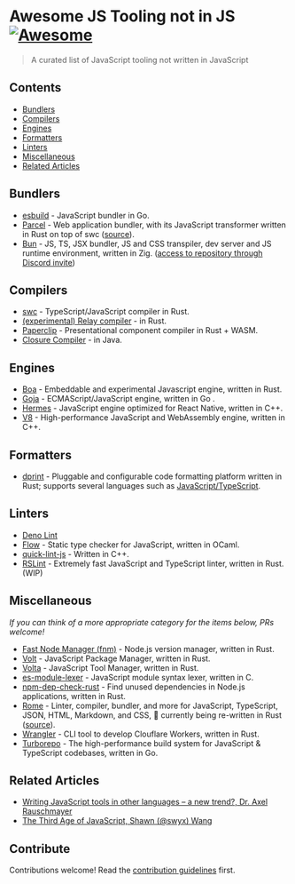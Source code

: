 # Awesome JS Tooling not in JS [![Awesome](https://awesome.re/badge.svg)](https://awesome.re)

> A curated list of JavaScript tooling not written in JavaScript


## Contents

- [Bundlers](#bundlers)
- [Compilers](#compilers)
- [Engines](#engines)
- [Formatters](#formatters)
- [Linters](#linters)
- [Miscellaneous](#miscellaneous)
- [Related Articles](#related-articles)

## Bundlers

- [esbuild](https://esbuild.github.io/getting-started/) - JavaScript bundler in Go.
- [Parcel](https://parceljs.org) - Web application bundler, with its JavaScript transformer written in Rust on top of swc ([source](https://parceljs.org/blog/beta3/)).
- [Bun](https://github.com/Jarred-Sumner/bun) - JS, TS, JSX bundler, JS and CSS transpiler, dev server and JS runtime environment, written in Zig. ([access to repository through Discord invite](https://twitter.com/jarredsumner/status/1444036635239215106?s=20))

## Compilers

- [swc](https://github.com/swc-project/swc) - TypeScript/JavaScript compiler in Rust.
- [(experimental) Relay compiler](https://github.com/facebook/relay/tree/master/compiler) - in Rust.
- [Paperclip](https://paperclip.dev/) - Presentational component compiler in Rust + WASM.
- [Closure Compiler](https://github.com/google/closure-compiler) - in Java.

## Engines

- [Boa](https://github.com/boa-dev/boa) - Embeddable and experimental Javascript engine, written in Rust.
- [Goja](https://github.com/dop251/goja) - ECMAScript/JavaScript engine, written in Go .
- [Hermes](https://hermesengine.dev/) - JavaScript engine optimized for React Native, written in C++.
- [V8](https://v8.dev/) - High-performance JavaScript and WebAssembly engine, written in C++.


## Formatters

- [dprint](https://dprint.dev) - Pluggable and configurable code formatting platform written in Rust; supports several languages such as [JavaScript/TypeScript](https://dprint.dev/plugins/typescript/).

## Linters

- [Deno Lint](https://github.com/denoland/deno_lint)
- [Flow](https://flow.org/) - Static type checker for JavaScript, written in OCaml.
- [quick-lint-js](https://quick-lint-js.com/) - Written in C++.
- [RSLint](https://github.com/rslint/rslint) - Extremely fast JavaScript and TypeScript linter, written in Rust. (WIP)

## Miscellaneous

_If you can think of a more appropriate category for the items below, PRs welcome!_

- [Fast Node Manager (fnm)](https://github.com/Schniz/fnm) - Node.js version manager, written in Rust.
- [Volt](https://github.com/voltpkg/volt) - JavaScript Package Manager, written in Rust.
- [Volta](https://volta.sh/) - JavaScript Tool Manager, written in Rust.
- [es-module-lexer](https://github.com/guybedford/es-module-lexer) - JavaScript module syntax lexer, written in C.
- [npm-dep-check-rust](https://github.com/saiumesh535/npm-dep-chek-rust) - Find unused dependencies in Node.js applications, written in Rust.
- [Rome](https://rome.tools) - Linter, compiler, bundler, and more for JavaScript, TypeScript, JSON, HTML, Markdown, and CSS, 🚧 currently being re-written in Rust ([source](https://rome.tools/blog/2021/09/21/rome-will-be-rewritten-in-rust)).
- [Wrangler](https://github.com/cloudflare/wrangler) - CLI tool to develop Clouflare Workers, written in Rust.
- [Turborepo](https://github.com/vercel/turborepo) - The high-performance build system for JavaScript & TypeScript codebases, written in Go.

## Related Articles

- [Writing JavaScript tools in other languages – a new trend?, Dr. Axel Rauschmayer](https://2ality.com/2020/10/js-plus-other-languages.html)
- [The Third Age of JavaScript, Shawn (@swyx) Wang](https://www.swyx.io/js-third-age/)

## Contribute

Contributions welcome! Read the [contribution guidelines](CONTRIBUTING.md) first.
